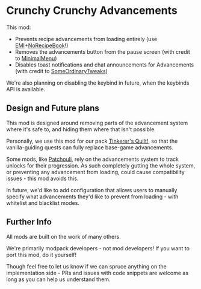 # Crunchy Crunchy Advancements

This mod:
 - Prevents recipe advancements from loading entirely (use [EMI](https://modrinth.com/mod/emi)+[NoRecipeBook](https://modrinth.com/mod/norecipebook-fabric)!)
 - Removes the advancements button from the pause screen (with credit to [MinimalMenu](https://modrinth.com/mod/minimalmenu))
 - Disables toast notifications and chat announcements for Advancements (with credit to [SomeOrdinaryTweaks](https://modrinth.com/mod/ordinarytweaks))

We're also planning on disabling the keybind in future, when the keybinds API is available.


## Design and Future plans

This mod is designed around removing parts of the advancement system where it's safe to, and hiding them where that isn't possible.

Personally, we use this mod for our pack [Tinkerer's Quilt!](https://modrinth.com/modpack/tinkerers-quilt), so that the vanilla-guiding quests can fully replace base-game advancements.

Some mods, like [Patchouli](https://modrinth.com/mod/patchouli), rely on the advancements system to track unlocks for their progression. As such completely gutting the whole system, or preventing any advancement from loading, could cause compatibility issues - this mod avoids this.

In future, we'd like to add configuration that allows users to manually specify what advancements they'd like to prevent from loading - with whitelist and blacklist modes.

## Further Info

All mods are built on the work of many others.

We're primarily modpack developers - not mod developers! If you want to port this mod, do it yourself!

Though feel free to let us know if we can spruce anything on the implementation side - PRs and issues with code snippets are welcome as long as you can help us understand them.
